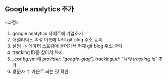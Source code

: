 ## Google analytics 추가
<과정>
1. google analytics 사이트에 가입하기
2. 애널리틱스 속성 이름에 나의 git blog 주소 등록
3. 설정 -> 데이터 스트림에 들어가서 현재 git blog 주소 클릭
4. tracking ID를 찾아서 복사
5. _config.yml에 *provider: "google-gtag", tracking_id: "나의 tracking id"* 추가
6. 방문자 수 카운트 되는 것 확인!